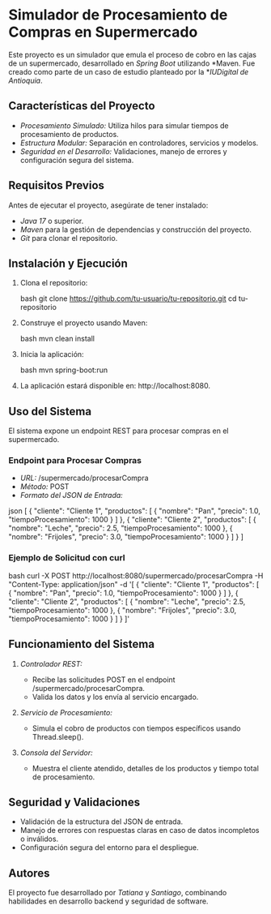 # Simulador de Procesamiento de Compras en Supermercado

Este proyecto es un simulador que emula el proceso de cobro en las cajas de un supermercado, desarrollado en *Spring Boot* utilizando *Maven. Fue creado como parte de un caso de estudio planteado por la **IUDigital de Antioquia*.

## Características del Proyecto

- *Procesamiento Simulado:* Utiliza hilos para simular tiempos de procesamiento de productos.
- *Estructura Modular:* Separación en controladores, servicios y modelos.
- *Seguridad en el Desarrollo:* Validaciones, manejo de errores y configuración segura del sistema.

## Requisitos Previos

Antes de ejecutar el proyecto, asegúrate de tener instalado:

- *Java 17* o superior.
- *Maven* para la gestión de dependencias y construcción del proyecto.
- *Git* para clonar el repositorio.

## Instalación y Ejecución

1. Clona el repositorio:

   bash
   git clone https://github.com/tu-usuario/tu-repositorio.git
   cd tu-repositorio
   

2. Construye el proyecto usando Maven:

   bash
   mvn clean install
   

3. Inicia la aplicación:

   bash
   mvn spring-boot:run
   

4. La aplicación estará disponible en: http://localhost:8080.

## Uso del Sistema

El sistema expone un endpoint REST para procesar compras en el supermercado.

### Endpoint para Procesar Compras

- *URL:* /supermercado/procesarCompra
- *Método:* POST
- *Formato del JSON de Entrada:*

json
[
  {
    "cliente": "Cliente 1",
    "productos": [
      {
        "nombre": "Pan",
        "precio": 1.0,
        "tiempoProcesamiento": 1000
      }
    ]
  },
  {
    "cliente": "Cliente 2",
    "productos": [
      {
        "nombre": "Leche",
        "precio": 2.5,
        "tiempoProcesamiento": 1000
      },
      {
        "nombre": "Frijoles",
        "precio": 3.0,
        "tiempoProcesamiento": 1000
      }
    ]
  }
]


### Ejemplo de Solicitud con curl

bash
curl -X POST http://localhost:8080/supermercado/procesarCompra -H "Content-Type: application/json" -d '[
  {
    "cliente": "Cliente 1",
    "productos": [
      {
        "nombre": "Pan",
        "precio": 1.0,
        "tiempoProcesamiento": 1000
      }
    ]
  },
  {
    "cliente": "Cliente 2",
    "productos": [
      {
        "nombre": "Leche",
        "precio": 2.5,
        "tiempoProcesamiento": 1000
      },
      {
        "nombre": "Frijoles",
        "precio": 3.0,
        "tiempoProcesamiento": 1000
      }
    ]
  }
]'


## Funcionamiento del Sistema

1. *Controlador REST:* 
   - Recibe las solicitudes POST en el endpoint /supermercado/procesarCompra.
   - Valida los datos y los envía al servicio encargado.

2. *Servicio de Procesamiento:*
   - Simula el cobro de productos con tiempos específicos usando Thread.sleep().

3. *Consola del Servidor:*
   - Muestra el cliente atendido, detalles de los productos y tiempo total de procesamiento.

## Seguridad y Validaciones

- Validación de la estructura del JSON de entrada.
- Manejo de errores con respuestas claras en caso de datos incompletos o inválidos.
- Configuración segura del entorno para el despliegue.

## Autores

El proyecto fue desarrollado por *Tatiana* y *Santiago*, combinando habilidades en desarrollo backend y seguridad de software.
